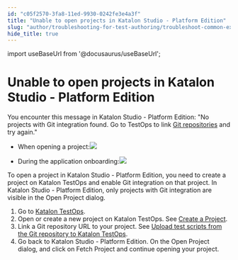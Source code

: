 ```yaml
---
id: "c05f2570-3fa8-11ed-9930-0242fe3e4a3f"
title: "Unable to open projects in Katalon Studio - Platform Edition"
slug: "author/troubleshooting-for-test-authoring/troubleshoot-common-exceptions/unable-to-open-projects-in-katalon-studio---platform-edition"
hide_title: true
---
```

import useBaseUrl from '@docusaurus/useBaseUrl';


# <a id="troubleshooting-9830" class="anchor_top_offset"/><a id="ariaid-title1" class="anchor_top_offset"/>Unable to open projects in Katalon Studio - Platform Edition

<section xmlns="http://www.w3.org/1999/xhtml" className="section condition"><p className="p">You encounter this message  in Katalon Studio - Platform Edition: "No projects with Git integration found. Go to TestOps to link <a className="xref j-external-link" href="https://docs.katalon.com/docs/organize/upload-test-scripts-from-the-git-repository-to-katalon-testops" target="_blank">Git repositories</a> and try again."</p><ul className="ul"><li className="li"><p className="p">When opening a project:<img className="image" width={700} src={useBaseUrl("/f53ded60-3faa-11ed-9930-0242fe3e4a3f.png")} /></p></li><li className="li"><p className="p">During the application onboarding:<img className="image" width={500} src={useBaseUrl("/f5423320-3faa-11ed-9930-0242fe3e4a3f.png")} /></p></li></ul></section> 
<div xmlns="http://www.w3.org/1999/xhtml" className="bodydiv troubleSolution"><section className="section cause"><p className="p">To open a project  in Katalon Studio - Platform Edition, you need to create a project on Katalon TestOps and enable Git integration on that project. In Katalon Studio - Platform Edition, only projects with Git integration are visible in the <span className="ph uicontrol">Open Project</span> dialog.</p></section><section className="section remedy"><ol className="ol steps"><li className="li step"><span className="ph cmd">Go to <a className="xref j-external-link" href="https://testops.katalon.io/" target="_blank">Katalon TestOps</a>.</span></li><li className="li step"><span className="ph cmd">Open or create a new project on Katalon TestOps. See <a className="xref" href="/docs/administer/administration-tasks/create-an-organization-and-project#id_3">Create a Project</a>.</span></li><li className="li step"><span className="ph cmd">Link a Git repository URL to your project. See <a className="xref" href="/docs/organize/upload-test-scripts-from-the-git-repository-to-katalon-testops">Upload test scripts from the Git repository to <span className="ph">Katalon TestOps</span></a>.</span></li><li className="li step"><span className="ph cmd">Go back to Katalon Studio - Platform Edition. On the <span className="ph uicontrol">Open Project</span> dialog, and click on <span className="ph uicontrol">Fetch Project</span> and continue opening your project.</span></li></ol></section></div>
